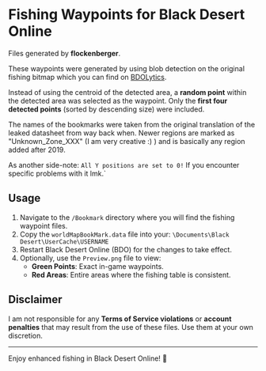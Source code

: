 # Fishing Waypoints for Black Desert Online

Files generated by **flockenberger**.

These waypoints were generated by using blob detection on the original fishing bitmap 
which you can find on [BDOLytics](https://bdolytics.com/en/EU/map).

Instead of using the centroid of the detected area, a **random point** within the detected area was selected as the waypoint. Only the **first four detected points** (sorted by descending size) were included.

The names of the bookmarks were taken from the original translation of the leaked datasheet from way back when.
Newer regions are marked as "Unknown_Zone_XXX" (I am very creative :) ) and is basically any region added after 2019.

As another side-note:
`All Y positions are set to 0!`
If you encounter specific problems with it lmk.`


## Usage
1. Navigate to the `/Bookmark` directory where you will find the fishing waypoint files.
2. Copy the `worldMapBookMark.data` file into your: `\Documents\Black Desert\UserCache\USERNAME`
3. Restart Black Desert Online (BDO) for the changes to take effect.
4. Optionally, use the `Preview.png` file to view:
    - **Green Points**: Exact in-game waypoints.
    - **Red Areas**: Entire areas where the fishing table is consistent.

## Disclaimer
I am not responsible for any **Terms of Service violations** or **account penalties** that may result from the use of these files. Use them at your own discretion.

---

Enjoy enhanced fishing in Black Desert Online! 🎣
